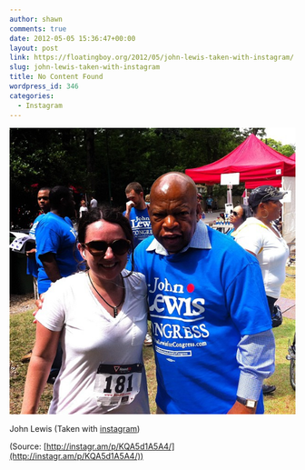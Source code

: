 ```yaml
---
author: shawn
comments: true
date: 2012-05-05 15:36:47+00:00
layout: post
link: https://floatingboy.org/2012/05/john-lewis-taken-with-instagram/
slug: john-lewis-taken-with-instagram
title: No Content Found
wordpress_id: 346
categories:
  - Instagram
---
```


[![](/assets/media/2012/06/tumblr_m3k3dbAv9l1qzw17so1_1280.jpg)](http://instagr.am/p/KQA5d1A5A4/)

John Lewis (Taken with [instagram](http://instagr.am))

(Source: [http://instagr.am/p/KQA5d1A5A4/](http://instagr.am/p/KQA5d1A5A4/))
